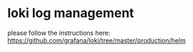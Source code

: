 # loki log management

please follow the instructions here:  
https://github.com/grafana/loki/tree/master/production/helm

